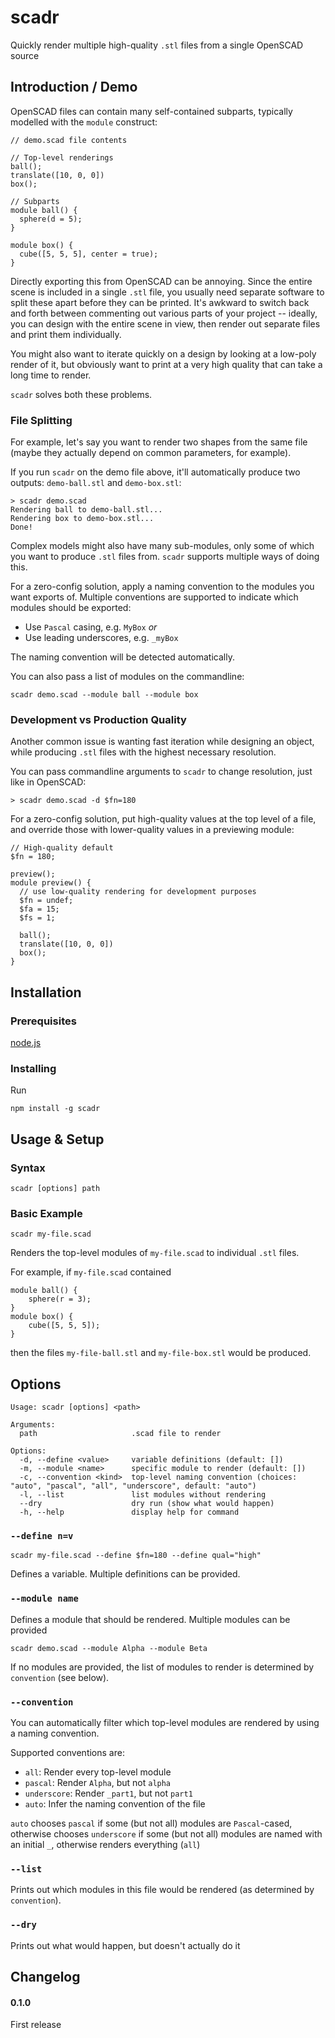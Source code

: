 # scadr

Quickly render multiple high-quality `.stl` files from a single OpenSCAD source

## Introduction / Demo

OpenSCAD files can contain many self-contained subparts, typically modelled with the `module` construct:

```scad
// demo.scad file contents

// Top-level renderings
ball();
translate([10, 0, 0])
box();

// Subparts
module ball() {
  sphere(d = 5);
}

module box() {
  cube([5, 5, 5], center = true);
}
```

Directly exporting this from OpenSCAD can be annoying.
Since the entire scene is included in a single `.stl` file, you usually need separate software to split these apart before they can be printed.
It's awkward to switch back and forth between commenting out various parts of your project -- ideally, you can design with the entire scene in view, then render out separate files and print them individually.

You might also want to iterate quickly on a design by looking at a low-poly render of it, but obviously want to print at a very high quality that can take a long time to render.

`scadr` solves both these problems.

### File Splitting

For example, let's say you want to render two shapes from the same file (maybe they actually depend on common parameters, for example).

If you run `scadr` on the demo file above, it'll automatically produce two outputs: `demo-ball.stl` and `demo-box.stl`:
```
> scadr demo.scad
Rendering ball to demo-ball.stl...
Rendering box to demo-box.stl...
Done!
```

Complex models might also have many sub-modules, only some of which you want to produce `.stl` files from.
`scadr` supports multiple ways of doing this.

For a zero-config solution, apply a naming convention to the modules you want exports of. Multiple conventions are supported to indicate which modules should be exported:
 * Use `Pascal` casing, e.g. `MyBox` *or*
 * Use leading underscores, e.g. `_myBox`

The naming convention will be detected automatically.

You can also pass a list of modules on the commandline:
```
scadr demo.scad --module ball --module box
```

### Development vs Production Quality

Another common issue is wanting fast iteration while designing an object, while producing `.stl` files with the highest necessary resolution.

You can pass commandline arguments to `scadr` to change resolution, just like in OpenSCAD:
```
> scadr demo.scad -d $fn=180
```

For a zero-config solution, put high-quality values at the top level of a file, and override those with lower-quality values in a previewing module:
```scad
// High-quality default
$fn = 180;

preview();
module preview() {
  // use low-quality rendering for development purposes
  $fn = undef;
  $fa = 15;
  $fs = 1;

  ball();
  translate([10, 0, 0])
  box();
}
```

## Installation

### Prerequisites

[node.js](https://nodejs.org/en)

### Installing

Run

```shell
npm install -g scadr
```

## Usage & Setup

### Syntax

```shell
scadr [options] path
```

### Basic Example

```shell
scadr my-file.scad
```

Renders the top-level modules of `my-file.scad` to individual `.stl` files.

For example, if `my-file.scad` contained
```scad
module ball() {
    sphere(r = 3);
}
module box() {
    cube([5, 5, 5]);
}
```
then the files `my-file-ball.stl` and `my-file-box.stl` would be produced.

## Options

```
Usage: scadr [options] <path>

Arguments:
  path                     .scad file to render

Options:
  -d, --define <value>     variable definitions (default: [])
  -m, --module <name>      specific module to render (default: [])
  -c, --convention <kind>  top-level naming convention (choices: "auto", "pascal", "all", "underscore", default: "auto")
  -l, --list               list modules without rendering
  --dry                    dry run (show what would happen)
  -h, --help               display help for command
```

### `--define n=v`

```shell
scadr my-file.scad --define $fn=180 --define qual="high"
```

Defines a variable. Multiple definitions can be provided.

### `--module name`

Defines a module that should be rendered. Multiple modules can be provided
```shell
scadr demo.scad --module Alpha --module Beta
```
If no modules are provided, the list of modules to render is determined by `convention` (see below).

### `--convention`

You can automatically filter which top-level modules are rendered by using a naming convention.

Supported conventions are:
 * `all`: Render every top-level module
 * `pascal`: Render `Alpha`, but not `alpha`
 * `underscore`: Render `_part1`, but not `part1`
 * `auto`: Infer the naming convention of the file

`auto` chooses `pascal` if some (but not all) modules are `Pascal`-cased, otherwise chooses `underscore` if some (but not all) modules are named with an initial `_`, otherwise renders everything (`all`)

### `--list`

Prints out which modules in this file would be rendered (as determined by `convention`).

### `--dry`

Prints out what would happen, but doesn't actually do it

## Changelog

#### 0.1.0

First release
